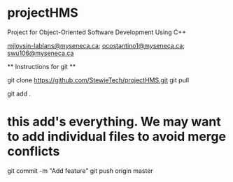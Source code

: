 # projectHMS
Project for Object-Oriented Software Development Using C++


  <mjlovsin-lablans@myseneca.ca>; 
   <ocostantino1@myseneca.ca>; 
   <swu106@myseneca.ca>

   ** Instructions for git **

git clone https://github.com/StewieTech/projectHMS.git
git pull

git add .
# this add's everything. We may want to add individual files to avoid merge conflicts 

git commit -m "Add feature"
git push origin master